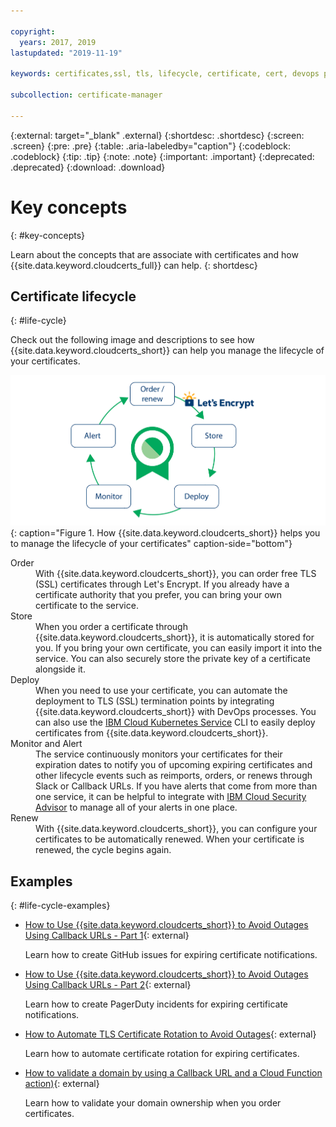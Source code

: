 ```yaml
---

copyright:
  years: 2017, 2019
lastupdated: "2019-11-19"

keywords: certificates,ssl, tls, lifecycle, certificate, cert, devops process, domain ownership, certificate authority, free certificates, lets encrypt

subcollection: certificate-manager

---
```


{:external: target="_blank" .external}
{:shortdesc: .shortdesc}
{:screen: .screen}
{:pre: .pre}
{:table: .aria-labeledby="caption"}
{:codeblock: .codeblock}
{:tip: .tip}
{:note: .note}
{:important: .important}
{:deprecated: .deprecated}
{:download: .download}

# Key concepts
{: #key-concepts}

Learn about the concepts that are associate with certificates and how {{site.data.keyword.cloudcerts_full}} can help.
{: shortdesc}


## Certificate lifecycle
{: #life-cycle}

Check out the following image and descriptions to see how {{site.data.keyword.cloudcerts_short}} can help you manage the lifecycle of your certificates.

![How {{site.data.keyword.cloudcerts_short}} helps you to manage the certificate lifecycle.](images/cert-lifecycle.png){: caption="Figure 1. How {{site.data.keyword.cloudcerts_short}} helps you to manage the lifecycle of your certificates" caption-side="bottom"}


<dl>
  <dt>Order</dt>
    <dd>With {{site.data.keyword.cloudcerts_short}}, you can order free TLS (SSL) certificates through Let's Encrypt. If you already have a certificate authority that you prefer, you can bring your own certificate to the service.</dd>
  <dt>Store</dt>
    <dd>When you order a certificate through {{site.data.keyword.cloudcerts_short}}, it is automatically stored for you. If you bring your own certificate, you can easily import it into the service. You can also securely store the private key of a certificate alongside it.</dd>
  <dt>Deploy</dt>
    <dd>When you need to use your certificate, you can automate the deployment to TLS (SSL) termination points by integrating {{site.data.keyword.cloudcerts_short}} with DevOps processes. You can also use the <a href="/docs/services/containers?topic=containers-getting-started">IBM Cloud Kubernetes Service</a> CLI to easily deploy certificates from {{site.data.keyword.cloudcerts_short}}.</dd>
  <dt>Monitor and Alert</dt>
    <dd>The service continuously monitors your certificates for their expiration dates to notify you of upcoming expiring certificates and other lifecycle events such as reimports, orders, or renews through Slack or Callback URLs. If you have alerts that come from more than one service, it can be helpful to integrate with <a href="/docs/services/security-advisor?topic=security-advisor-getting-started">IBM Cloud Security Advisor</a> to manage all of your alerts in one place.</dd>
  <dt>Renew</dt>
    <dd>With {{site.data.keyword.cloudcerts_short}}, you can configure your certificates to be automatically renewed. When your certificate is renewed, the cycle begins again.</dd>
</dl>

## Examples
{: #life-cycle-examples}

* [How to Use {{site.data.keyword.cloudcerts_short}} to Avoid Outages Using Callback URLs - Part 1](https://www.ibm.com/cloud/blog/use-certificate-manager-avoid-outages-using-callback-urls){: external}

   Learn how to create GitHub issues for expiring certificate notifications.

* [How to Use {{site.data.keyword.cloudcerts_short}} to Avoid Outages Using Callback URLs - Part 2](https://www.ibm.com/cloud/blog/how-to-use-certificate-manager-to-avoid-outages-using-callback-urls-part-2){: external}

   Learn how to create PagerDuty incidents for expiring certificate notifications.

* [How to Automate TLS Certificate Rotation to Avoid Outages](https://www.ibm.com/cloud/blog/how-to-automate-tls-certificate-rotation-to-avoid-outages){: external}

   Learn how to automate certificate rotation for expiring certificates.  

* [How to validate a domain by using a Callback URL and a Cloud Function action)](https://www.ibm.com/cloud/blog/use-ibm-cloud-certificate-manager-to-obtain-lets-encrypt-tls-certificates-for-your-public-domains){: external}

   Learn how to validate your domain ownership when you order certificates.
